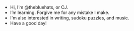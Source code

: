 - Hi, I’m @thebluehats, or CJ.
- I’m learning. Forgive me for any mistake I make.
- I'm also interested in writing, sudoku puzzles, and music.
- Have a good day!

<!---
thebluehats/thebluehats is a ✨ special ✨ repository because its `README.md` (this file) appears on your GitHub profile.
You can click the Preview link to take a look at your changes.
--->
